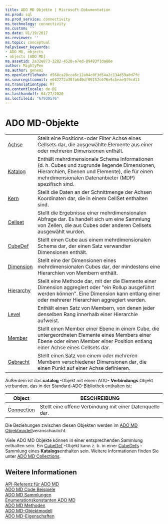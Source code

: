 ```yaml
---
title: ADO MD Objekte | Microsoft-Dokumentation
ms.prod: sql
ms.prod_service: connectivity
ms.technology: connectivity
ms.custom: ''
ms.date: 01/19/2017
ms.reviewer: ''
ms.topic: conceptual
helpviewer_keywords:
- ADO MD, objects
- objects [ADO MD]
ms.assetid: 2a32e873-3282-4520-a7ed-89493f1da80e
author: MightyPen
ms.author: genemi
ms.openlocfilehash: d568ca20cca6c12a04c0f3d54a2c134d59a0d7fc
ms.sourcegitcommit: e042272a38fb646df05152c676e5cbeae3f9cd13
ms.translationtype: MT
ms.contentlocale: de-DE
ms.lasthandoff: 04/27/2020
ms.locfileid: "67930576"
---
```

# <a name="ado-md-objects"></a>ADO MD-Objekte

|||  
|-|-|  
|[Achse](../../../ado/reference/ado-md-api/axis-object-ado-md.md)|Stellt eine Positions-oder Filter Achse eines Cellsets dar, die ausgewählte Elemente aus einer oder mehreren Dimensionen enthält.|  
|[Katalog](../../../ado/reference/ado-md-api/catalog-object-ado-md.md)|Enthält mehrdimensionale Schema Informationen (d. h. Cubes und zugrunde liegende Dimensionen, Hierarchien, Ebenen und Elemente), die für einen mehrdimensionalen Datenanbieter (MDP) spezifisch sind.|  
|[Kern](../../../ado/reference/ado-md-api/cell-object-ado-md.md)|Stellt die Daten an der Schnittmenge der Achsen Koordinaten dar, die in einem CellSet enthalten sind.|  
|[Cellset](../../../ado/reference/ado-md-api/cellset-object-ado-md.md)|Stellt die Ergebnisse einer mehrdimensionalen Abfrage dar. Es handelt sich um eine Sammlung von Zellen, die aus Cubes oder anderen Cellsets ausgewählt wurden.|  
|[CubeDef](../../../ado/reference/ado-md-api/cubedef-object-ado-md.md)|Stellt einen Cube aus einem mehrdimensionalen Schema dar, der einen Satz verwandter Dimensionen enthält.|  
|[Dimension](../../../ado/reference/ado-md-api/dimension-object-ado-md.md)|Stellt eine der Dimensionen eines mehrdimensionalen Cubes dar, der mindestens eine Hierarchien von Membern enthält.|  
|[Hierarchy](../../../ado/reference/ado-md-api/hierarchy-object-ado-md.md)|Stellt eine Methode dar, mit der die Elemente einer Dimension aggregiert oder "ein Rollup ausgeführt werden können". Eine Dimension kann entlang einer oder mehrerer Hierarchien aggregiert werden.|  
|[Level](../../../ado/reference/ado-md-api/level-object-ado-md.md)|Enthält einen Satz von Membern, von denen jeder denselben Rang innerhalb einer Hierarchie aufweist.|  
|[Member](../../../ado/reference/ado-md-api/member-object-ado-md.md)|Stellt einen Member einer Ebene in einem Cube, die untergeordneten Elemente eines Members einer Ebene oder einen Member einer Position entlang einer Achse eines Cellsets dar.|  
|[Gebracht](../../../ado/reference/ado-md-api/position-object-ado-md.md)|Stellt einen Satz von einem oder mehreren Membern verschiedener Dimensionen dar, die einen Punkt auf einer Achse definieren.|  
  
 Außerdem ist das **catalog** -Objekt mit einem ADO- **Verbindungs** Objekt verbunden, das in der Standard-ADO-Bibliothek enthalten ist:  
  
|Object|BESCHREIBUNG|  
|------------|-----------------|  
|[Connection](../../../ado/reference/ado-api/connection-object-ado.md)|Stellt eine offene Verbindung mit einer Datenquelle dar.|  
  
 Die Beziehungen zwischen diesen Objekten werden im [ADO MD Objektmodell](../../../ado/reference/ado-md-api/ado-md-object-model.md)veranschaulicht.  
  
 Viele ADO MD Objekte können in einer entsprechenden Sammlung enthalten sein. Ein [CubeDef](../../../ado/reference/ado-md-api/cubedef-object-ado-md.md) -Objekt kann z. b. in einer [CubeDefs](../../../ado/reference/ado-md-api/cubedefs-collection-ado-md.md) -Sammlung eines **Katalogs**enthalten sein. Weitere Informationen finden Sie unter [ADO MD Collections](../../../ado/reference/ado-md-api/ado-md-collections.md).  
  
## <a name="see-also"></a>Weitere Informationen  
 [API-Referenz für ADO MD](../../../ado/reference/ado-md-api/ado-md-api-reference.md)   
 [ADO MD Code Beispiele](../../../ado/reference/ado-md-api/ado-md-code-examples.md)   
 [ADO MD Sammlungen](../../../ado/reference/ado-md-api/ado-md-collections.md)   
 [Enumerationskonstanten ADO MD](../../../ado/reference/ado-md-api/ado-md-enumerated-constants.md)   
 [ADO MD Methoden](../../../ado/reference/ado-md-api/ado-md-methods.md)   
 [ADO MD-Objektmodell](../../../ado/reference/ado-md-api/ado-md-object-model.md)   
 [ADO MD-Eigenschaften](../../../ado/reference/ado-md-api/ado-md-properties.md)
